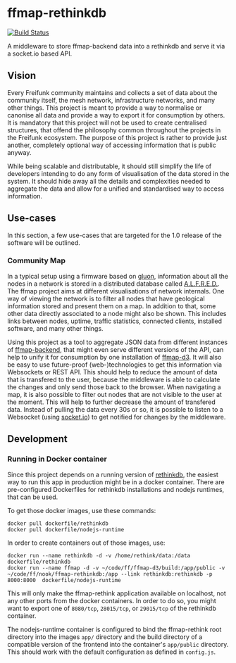 # ffmap-rethinkdb

[![Build Status](https://travis-ci.org/johnyb/ffmap-rethinkdb.svg)](https://travis-ci.org/johnyb/ffmap-rethinkdb)

A middleware to store ffmap-backend data into a rethinkdb and serve it via a socket.io based API.

## Vision

Every Freifunk community maintains and collects a set of data about the community itself, the mesh network, infrastructure networks, and many
other things.
This project is meant to provide a way to normalise or canonise all data and provide a way to export it for consumption by others.
It is mandatory that this project will not be used to create centralised structures, that offend the philosophy common throughout the
projects in the Freifunk ecosystem.
The purpose of this project is rather to provide just another, completely optional way of accessing information that is public anyway.

While being scalable and distributable, it should still simplify the life of developers intending to do any form of visualisation
of the data stored in the system.
It should hide away all the details and complexities needed to aggregate the data and allow for a unified and standardised way to
access information.

## Use-cases

In this section, a few use-cases that are targeted for the 1.0 release of the software will be outlined.

### Community Map

In a typical setup using a firmware based on [gluon](http://wiki.freifunk.net/Freifunk_Firmware_Gluon), information about all the nodes in
a network is stored in a distributed database called [A.L.F.R.E.D.](http://www.open-mesh.org/projects/open-mesh/wiki/Alfred).
The ffmap project aims at different visualisations of network internals.
One way of viewing the network is to filter all nodes that have geological information stored and present them on a map.
In addition to that, some other data directly associated to a node might also be shown.
This includes links between nodes, uptime, traffic statistics, connected clients, installed software, and many other things.

Using this project as a tool to aggregate JSON data from different instances of [ffmap-backend](https://github.com/ffnord/ffmap-backend/),
that might even serve different versions of the API, can help to unify it for consumption by one installation of
[ffmap-d3](https://github.com/ffnord/ffmap-d3/).
It will also be easy to use future-proof (web-)technologies to get this information via Websockets or REST API.
This should help to reduce the amount of data that is transfered to the user, because the middleware is able to calculate
the changes and only send those back to the browser.
When navigating a map, it is also possible to filter out nodes that are not visible to the user at the moment.
This will help to further decrease the amount of transfered data.
Instead of pulling the data every 30s or so, it is possible to listen to a Websocket (using [socket.io](http://socket.io)) to get
notified for changes by the middleware.

## Development

### Running in Docker container

Since this project depends on a running version of [rethinkdb](http://rethinkdb.com/), the easiest way
to run this app in production might be in a docker container. There are pre-configured Dockerfiles for
rethinkdb installations and nodejs runtimes, that can be used.

To get those docker images, use these commands:

```
docker pull dockerfile/rethinkdb
docker pull dockerfile/nodejs-runtime
```

In order to create containers out of those images, use:

```
docker run --name rethinkdb -d -v /home/rethink/data:/data dockerfile/rethinkdb
docker run --name ffmap -d -v ~/code/ff/ffmap-d3/build:/app/public -v ~/code/ff/nook/ffmap-rethinkdb:/app --link rethinkdb:rethinkdb -p 8000:8000  dockerfile/nodejs-runtime
```

This will only make the ffmap-rethink application available on localhost, not any other ports from the
docker containers. In order to do so, you might want to export one of `8080/tcp`, `28015/tcp`, or `29015/tcp`
of the rethinkdb container.

The nodejs-runtime container is configured to bind the ffmap-rethink root directory into the images `app/` directory
and the build directory of a compatible version of the frontend into the container's `app/public` directory. This
should work with the default configuration as defined in `config.js`.

